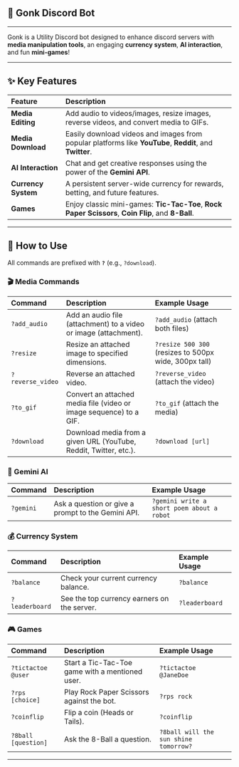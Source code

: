 ## 🤖 Gonk Discord Bot
---
Gonk is a Utility Discord bot designed to enhance discord servers with **media manipulation tools**, an engaging **currency system**, **AI interaction**, and fun **mini-games**!

---

## ✨ Key Features

| Feature | Description |
| :--- | :--- |
| **Media Editing** | Add audio to videos/images, resize images, reverse videos, and convert media to GIFs. |
| **Media Download** | Easily download videos and images from popular platforms like **YouTube**, **Reddit**, and **Twitter**. |
| **AI Interaction** | Chat and get creative responses using the power of the **Gemini API**. |
| **Currency System** | A persistent server-wide currency for rewards, betting, and future features. |
| **Games** | Enjoy classic mini-games: **Tic-Tac-Toe**, **Rock Paper Scissors**, **Coin Flip**, and **8-Ball**. |

---

## 🚀 How to Use

All commands are prefixed with **`?`** (e.g., `?download`).

### 🎬 Media Commands

| Command | Description | Example Usage |
| :--- | :--- | :--- |
| `?add_audio` | Add an audio file (attachment) to a video or image (attachment). | `?add_audio` (attach both files) |
| `?resize` | Resize an attached image to specified dimensions. | `?resize 500 300` (resizes to 500px wide, 300px tall) |
| `?reverse_video` | Reverse an attached video. | `?reverse_video` (attach the video) |
| `?to_gif` | Convert an attached media file (video or image sequence) to a GIF. | `?to_gif` (attach the media) |
| `?download` | Download media from a given URL (YouTube, Reddit, Twitter, etc.). | `?download [url]` |

### 🧠 Gemini AI

| Command | Description | Example Usage |
| :--- | :--- | :--- |
| `?gemini` | Ask a question or give a prompt to the Gemini API. | `?gemini write a short poem about a robot` |

### 💰 Currency System

| Command | Description | Example Usage |
| :--- | :--- | :--- |
| `?balance` | Check your current currency balance. | `?balance` |
| `?leaderboard` | See the top currency earners on the server. | `?leaderboard` |

### 🎮 Games

| Command | Description | Example Usage |
| :--- | :--- | :--- |
| `?tictactoe @user` | Start a Tic-Tac-Toe game with a mentioned user. | `?tictactoe @JaneDoe` |
| `?rps [choice]` | Play Rock Paper Scissors against the bot. | `?rps rock` |
| `?coinflip` | Flip a coin (Heads or Tails). | `?coinflip` |
| `?8ball [question]` | Ask the 8-Ball a question. | `?8ball will the sun shine tomorrow?` |

---
